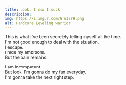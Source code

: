```yaml
---
title: Look, I now I suck
description:
img: https://i.imgur.com/GTnI7rH.png
alt: Hardcore Leveling warrior
---
```

This is what I've been secretely telling myself all the time.  
I'm not good enough to deal with the situation.  
I escape.  
I hide my ambitions.  
But the pain remains.  

I am incompetent.  
But look. I'm gonna do my fun everyday.  
I'm gonna take the next right step.  